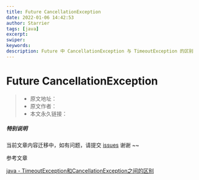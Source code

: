 ```yaml
---
title: Future CancellationException
date: 2022-01-06 14:42:53
author: Starrier
tags: [java]
excerpt: 
swiper:
keywords:
description: Future 中 CancellationException 与 TimeoutException 的区别
---
```


# Future CancellationException

> * 原文地址：[]()
> * 原文作者：[]()
> * 本文永久链接：[]()

##### **特别说明**

当前文章内容迁移中，如有问题，请提交 [issues](https://github.com/Starrier/starrier.github.io/issues) 谢谢 ~~


参考文章

[java - TimeoutException和CancellationException之间的区别
](https://www.coder.work/article/5533506)
